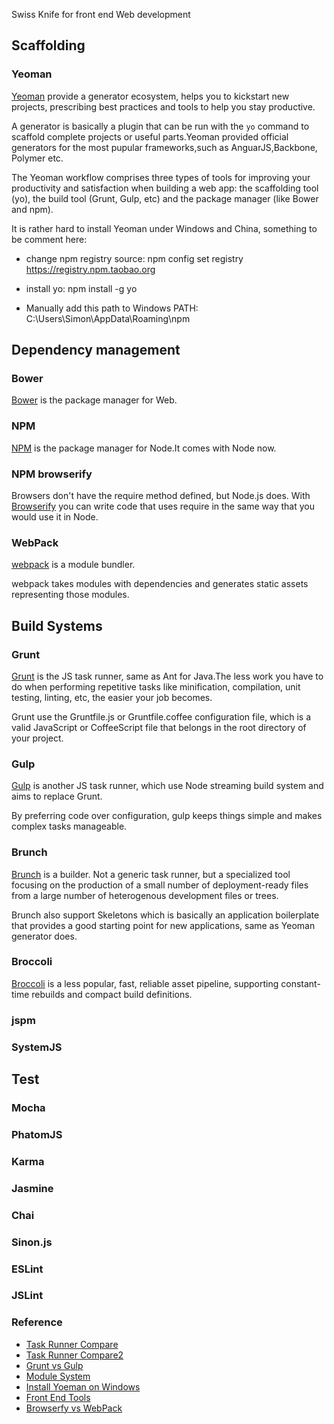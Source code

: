 Swiss Knife for front end Web development

## Scaffolding

### Yeoman

[Yeoman](http://yeoman.io/) provide a generator ecosystem, helps you to kickstart new projects, prescribing best practices and tools to help you stay productive.

A generator is basically a plugin that can be run with the `yo` command to scaffold complete projects or useful parts.Yeoman provided official generators for the most pupular frameworks,such as AnguarJS,Backbone, Polymer etc.

The Yeoman workflow comprises three types of tools for improving your productivity and satisfaction when building a web app: the scaffolding tool (yo), the build tool (Grunt, Gulp, etc) and the package manager (like Bower and npm).

It is rather hard to install Yeoman under Windows and China, something to be comment here:

* change npm registry source: npm config set registry https://registry.npm.taobao.org

* install yo: npm install -g yo

* Manually add this path to Windows PATH: C:\Users\Simon\AppData\Roaming\npm



## Dependency management

### Bower

[Bower](http://bower.io/) is the package manager for Web.


### NPM

[NPM](https://www.npmjs.com/) is the package manager for Node.It comes with Node now.


### NPM browserify

Browsers don't have the require method defined, but Node.js does. With [Browserify](http://browserify.org/) you can write code that uses require in the same way that you would use it in Node.


### WebPack

[webpack](http://webpack.github.io/docs/) is a module bundler.

webpack takes modules with dependencies and generates static assets representing those modules.



## Build Systems

### Grunt

[Grunt](https://github.com/gruntjs/grunt) is the JS task runner, same as Ant for Java.The less work you have to do when performing repetitive tasks like minification, compilation, unit testing, linting, etc, the easier your job becomes. 

Grunt use the Gruntfile.js or Gruntfile.coffee configuration file, which is a valid JavaScript or CoffeeScript file that belongs in the root directory of your project.


### Gulp

[Gulp](https://github.com/gulpjs/gulp) is another JS task runner, which use Node streaming build system and aims to replace Grunt.

By preferring code over configuration, gulp keeps things simple and makes complex tasks manageable.


### Brunch
[Brunch](https://github.com/brunch/brunch) is a builder. Not a generic task runner, but a specialized tool focusing on the production of a small number of deployment-ready files from a large number of heterogenous development files or trees.

Brunch also support Skeletons which is basically an application boilerplate that provides a good starting point for new applications, same as Yeoman generator does.


### Broccoli
[Broccoli](https://github.com/broccolijs/broccoli) is a less popular, fast, reliable asset pipeline, supporting constant-time rebuilds and compact build definitions. 

### jspm

### SystemJS

## Test

### Mocha

### PhatomJS

### Karma

### Jasmine

### Chai


### Sinon.js


### ESLint

### JSLint



### Reference
- [Task Runner Compare](https://github.com/brunch/brunch-guide/blob/master/content/en/chapter01-whats-brunch.md#brunch-vs-others)
- [Task Runner Compare2](http://brunch.io/compare.html)
- [Grunt vs Gulp](http://sixrevisions.com/web-development/grunt-vs-gulp/)
- [Module System](http://webpack.github.io/docs/motivation.html)
- [Install Yoeman on Windows](https://github.com/joyent/node/issues/4356)
- [Front End Tools](http://reactkungfu.com/2015/07/the-hitchhikers-guide-to-modern-javascript-tooling/?utm_source=javascriptweekly&utm_medium=email)
- [Browserfy vs WebPack](https://medium.com/@housecor/browserify-vs-webpack-b3d7ca08a0a9)

